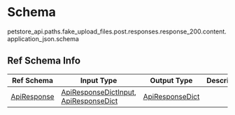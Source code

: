 # Schema
petstore_api.paths.fake_upload_files.post.responses.response_200.content.application_json.schema

## Ref Schema Info
Ref Schema | Input Type | Output Type | Description
---------- | ---------- | ----------- | ------------
[ApiResponse](api_response.md) | [ApiResponseDictInput](#apiresponsedictinput), [ApiResponseDict](#apiresponsedict) | [ApiResponseDict](#apiresponsedict) |
